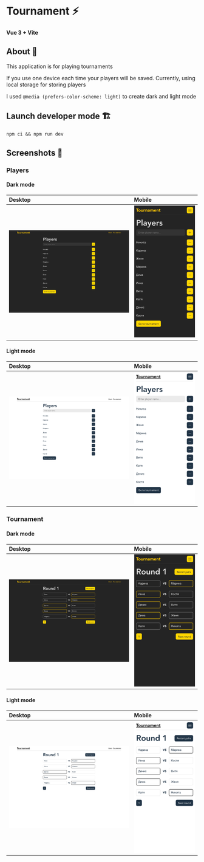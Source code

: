 # Tournament ⚡️

#### Vue 3 + Vite

## About 📝

This application is for playing tournaments

If you use one device each time your players will be saved. Currently, using local storage for storing players

I used `@media (prefers-color-scheme: light)` to create dark and light mode

## Launch developer mode 🏗

`npm ci && npm run dev`

## Screenshots 🤳

### Players
#### Dark mode
| Desktop                                                      | Mobile                                                                       |
|:-------------------------------------------------------------|:-----------------------------------------------------------------------------|
| ![Players--dark](./src/assets/screenshots/Players--dark.png) | ![Players--dark--mobile](./src/assets/screenshots/Players--dark--mobile.png) |

#### Light mode
| Desktop                                                        | Mobile                                                                         |
|:---------------------------------------------------------------|:-------------------------------------------------------------------------------|
| ![Players--light](./src/assets/screenshots/Players--light.png) | ![Players--light--mobile](./src/assets/screenshots/Players--light--mobile.png) |


### Tournament
#### Dark mode
| Desktop                                                            | Mobile                                                                             |
|:-------------------------------------------------------------------|:-----------------------------------------------------------------------------------|
| ![Tournament--dark](./src/assets/screenshots/Tournament--dark.png) | ![Tournament--dark--mobile](./src/assets/screenshots/Tournament--dark--mobile.png) |

#### Light mode
| Desktop                                                              | Mobile                                                                               |
|:---------------------------------------------------------------------|:-------------------------------------------------------------------------------------|
| ![Tournament--light](./src/assets/screenshots/Tournament--light.png) | ![Tournament--light--mobile](./src/assets/screenshots/Tournament--light--mobile.png) |







